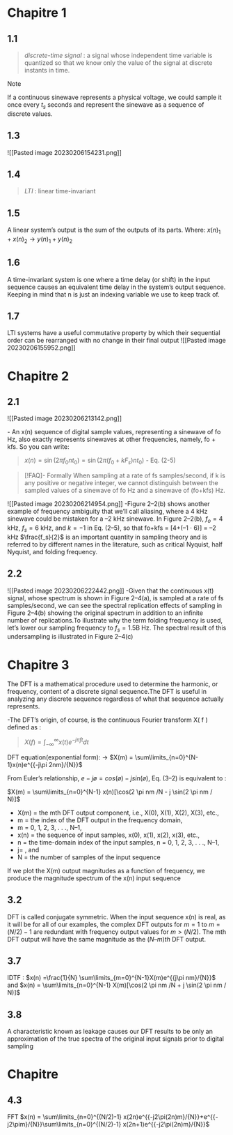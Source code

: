 # Chapitre 1
## 1.1
>*discrete-time signal* : a signal whose independent time variable is quantized so that we know only the value of the signal at discrete instants in time.

>[!Note]
If a continuous sinewave represents a physical voltage, we could sample it once every $t_s$ seconds and represent the sinewave as a sequence of discrete values.
## 1.3
![[Pasted image 20230206154231.png]]
## 1.4
>*LTI* : linear time-invariant
## 1.5
A linear system’s output is the sum of the outputs of its parts. Where:
$x(n)_1+x(n)_2 → y(n)_1+y(n)_2$
## 1.6
A time-invariant system is one where a time delay (or shift) in the input sequence causes an equivalent time delay in the system’s output sequence. Keeping in mind that n is just an indexing variable we use to keep track of.
## 1.7
LTI systems have a useful commutative property by which their sequential order can be rearranged with no change in their final output
![[Pasted image 20230206155952.png]]
# Chapitre 2
## 2.1
![[Pasted image 20230206213142.png]]

\- An x(n) sequence of digital sample values,
representing a sinewave of fo Hz, also exactly represents sinewaves at other
frequencies, namely, fo + kfs.
So you can write:

>$x(n)=\sin(2\pi f_0 nt_0) =\sin(2\pi (f_0 +kF_s) nt_0)$ \- Eq. (2-5)

>[!FAQ]- Formally
>When sampling at a rate of fs samples/second, if k is any positive or negative
integer, we cannot distinguish between the sampled values of a sinewave of
fo Hz and a sinewave of (fo+kfs) Hz.

![[Pasted image 20230206214954.png]]
\-Figure 2–2(b) shows another example of frequency ambiguity that we’ll
call aliasing, where a 4 kHz sinewave could be mistaken for a –2 kHz
sinewave. In Figure 2–2(b), $f_o = 4$ kHz, $f_s = 6$ kHz, and $k =-1$ in Eq. (2–5), so
that fo+kfs = [4+(–1 ⋅ 6)] = –2 kHz
$\frac{f_s}{2}$ is an important quantity in sampling theory and is referred to by different
names in the literature, such as critical Nyquist, half Nyquist, and folding
frequency.
## 2.2
![[Pasted image 20230206222442.png]]
\-Given that the continuous x(t) signal, whose spectrum is shown in Figure 2–4(a), is sampled at a rate of fs samples/second, we can see the spectral replication effects of sampling in Figure 2–4(b) showing the original spectrum in addition to an infinite number of replications.To illustrate why the term folding frequency is used, let’s lower our sampling frequency to $f_s = 1.5$B Hz. The spectral result of this undersampling is illustrated in Figure 2–4(c)
# Chapitre 3
The DFT is a mathematical procedure used to determine the harmonic,
or frequency, content of a discrete signal sequence.The DFT is useful in analyzing any discrete sequence regardless of what that sequence actually represents.

\-The DFT’s origin, of course, is the continuous Fourier transform X( f ) defined as :

>$X(f)=\int_{-\infty}^{\infty} x(t)e^{-j\pi ft}dt$

DFT equation(exponential form): → $X(m) = \sum\limits_{n=0}^{N-1}x(n)e^{{-j\pi 2nm}/{N}}$

From Euler’s relationship,  $e-jø = cos(ø)-jsin(ø)$, Eq. (3–2) is equivalent to : 

 $X(m) = \sum\limits_{n=0}^{N-1} x(n)[\cos(2 \pi nm /N - j \sin(2 \pi nm / N)]$ 
- X(m) = the mth DFT output component, i.e., X(0), X(1), X(2), X(3), etc.,
- m = the index of the DFT output in the frequency domain,
- m = 0, 1, 2, 3, . . ., N–1,
- x(n) = the sequence of input samples, x(0), x(1), x(2), x(3), etc.,
- n = the time-domain index of the input samples, n = 0, 1, 2, 3, . . ., N–1,
- j= , and
- N = the number of samples of the input sequence

If we plot the X(m) output magnitudes as a function of frequency, we produce
the magnitude spectrum of the x(n) input sequence
## 3.2
DFT is called conjugate symmetric. When the input sequence x(n) is real, as it will be for all of our examples, the complex DFT outputs for $m = 1$ to $m= (N/2) - 1$ are redundant with frequency output values for $m > (N/2)$. The mth DFT output will have the same magnitude as the $(N–m)th$ DFT output.
## 3.7
IDTF : $x(n) =\frac{1}{N} \sum\limits_{m=0}^{N-1}X(m)e^{{j\pi nm}/{N}}$ and $x(n) = \sum\limits_{n=0}^{N-1} X(m)[\cos(2 \pi nm /N + j \sin(2 \pi nm / N)]$
## 3.8
A characteristic known as leakage causes our DFT results to be only an approximation of the true spectra of the original input signals prior to digital sampling
# Chapitre
## 4.3
FFT
$x(n) = \sum\limits_{n=0}^{(N/2)-1} x(2n)e^{{-j2\pi(2n)m}/{N}}+e^{{-j2\pim}/{N}}\sum\limits_{n=0}^{(N/2)-1} x(2n+1)e^{{-j2\pi(2n)m}/{N}}$
